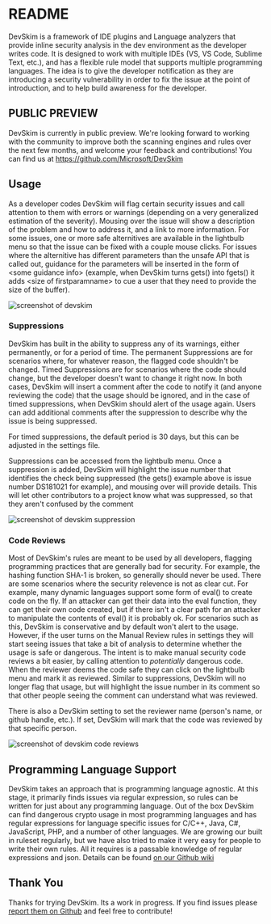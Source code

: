# README

DevSkim is a framework of IDE plugins and Language analyzers that provide inline security analysis in the dev environment as the developer writes code. It is designed to work with multiple IDEs (VS, VS Code, Sublime Text, etc.), and has a flexible rule model that supports multiple programming languages. The idea is to give the developer notification as they are introducing a security vulnerability in order to fix the issue at the point of introduction, and to help build awareness for the developer.

## PUBLIC PREVIEW

DevSkim is currently in public preview. We're looking forward to working with the community to improve both the scanning engines and rules over the next few months, and welcome your feedback and contributions! You can find us at https://github.com/Microsoft/DevSkim

## Usage

As a developer codes DevSkim will flag certain security issues and call attention to them with errors or warnings (depending on a very generalized estimation of the severity).  Mousing over the issue will show a description of the problem and how to address it, and a link to more information.  For some issues, one or more safe alternitives are available in the lightbulb menu so that the issue can be fixed with a couple mouse clicks.  For issues where the alternitive has different parameters than the unsafe API that is called out, guidance for the parameters will be inserted in the form of \<some guidance info\>  (example, when DevSkim turns gets() into fgets() it adds \<size of firstparamname\> to cue a user that they need to provide the size of the buffer).

![screenshot of devskim](https://github.com/Microsoft/DevSkim/raw/master/DevSkim-VSCode-Plugin/vsc-example.gif)

### Suppressions

DevSkim has built in the ability to suppress any of its warnings, either permanently, or for a period of time.  The permanent Suppressions are for scenarios where, for whatever reason, the flagged code shouldn't be changed.  Timed Suppressions are for scenarios where the code should change, but the developer doesn't want to change it right now.  In both cases, DevSkim will insert a comment after the code to notify it (and anyone reviewing the code) that the usage should be ignored, and in the case of timed suppressions, when DevSkim should alert of the usage again.  Users can add additional comments after the suppression to describe why the issue is being suppressed.

For timed suppressions, the default period is 30 days, but this can be adjusted in the settings file.

Suppressions can be accessed from the lightbulb menu.  Once a suppression is added, DevSkim will highlight the issue number that identifies the check being suppressed (the gets() example above is issue number DS181021 for example), and mousing over will provide details.  This will let other contributors to a project know what was suppressed, so that they aren't confused by the comment

![screenshot of devskim suppression](https://github.com/Microsoft/DevSkim/raw/master/DevSkim-VSCode-Plugin/vsc-suppression-example.png)

### Code Reviews

Most of DevSkim's rules are meant to be used by all developers, flagging programming practices that are generally bad for security.  For example, the hashing function SHA-1 is broken, so generally should never be used.  There are some scenarios where the security relevence is not as clear cut.  For example, many dynamic languages support some form of eval() to create code on the fly.  If an
attacker can get their data into the eval function, they can get their own code created, but if there isn't a clear path for an attacker to manipulate the contents of eval() it is probably ok.  For scenarios such as this, DevSkim is conservative and by default won't alert to the usage.  However, if the user turns on the Manual Review rules in settings they will start seeing issues that take a bit of analysis to determine whether the usage is safe or dangerous.  The intent is to make manual security code reviews a bit easier, by calling attention to *potentially* dangerous code.  When the reviewer deems the code safe they can click on the lightbulb menu and mark it as reviewed. Similar to suppressions, DevSkim will no longer flag that usage, but will highlight the issue number in its comment so that other people seeing the comment can understand what was reviewed.

There is also a DevSkim setting to set the reviewer name (person's name, or github handle, etc.).  If set, DevSkim will mark that the code was reviewed by that specific person.

![screenshot of devskim code reviews](https://github.com/Microsoft/DevSkim/raw/master/DevSkim-VSCode-Plugin/vsc-review-example.png)

## Programming Language Support

DevSkim takes an approach that is programming language agnostic.  At this stage, it primarily finds issues via regular expression, so rules can be written for just about any programming language.  Out of the box DevSkim can find dangerous crypto usage in most programming languages and has regular expressions for language specific issues for C/C++, Java, C#, JavaScript, PHP, and a number of other languages.  We are growing  our built in ruleset regularly, but we have also tried to make it very easy for people to write their own rules.  All it requires is a passable knowledge of regular expressions and json.  Details can be found [on our Github wiki](https://github.com/Microsoft/DevSkim/wiki/Writing-Rules)

## Thank You

Thanks for trying DevSkim.  Its a work in progress.  If you find issues please [report them on Github](https://github.com/Microsoft/DevSkim) and feel free to contribute!
